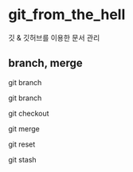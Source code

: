 # git_from_the_hell
깃 &amp; 깃허브를 이용한 문서 관리 

<h2>branch, merge</h2>

git branch

git branch <branch name>

git checkout <branch name>

git merge <branch name>

git reset <commit code> 

git stash
